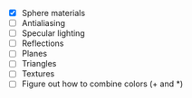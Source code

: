 - [x] Sphere materials
- [ ] Antialiasing
- [ ] Specular lighting
- [ ] Reflections
- [ ] Planes
- [ ] Triangles
- [ ] Textures
- [ ] Figure out how to combine colors (+ and *)

